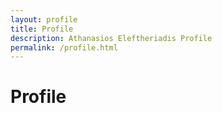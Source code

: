 ```yaml
---
layout: profile
title: Profile
description: Athanasios Eleftheriadis Profile
permalink: /profile.html
---
```



# Profile